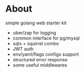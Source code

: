 # About

simple golang web starter kit

- uber/zap for logging
- common interface for pg/mysql
- sqlx + squirrel combo
- JWT auth
- env/yaml/flags configs support
- structured error response
- some useful middlewares